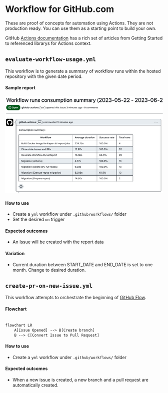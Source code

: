 # Workflow for GitHub.com

These are proof of concepts for automation using Actions. They are not production ready. You can use them as a starting point to build your own.

GitHub [Actions documentation](powerbi/README.md) has a rich set of articles from Getting Started to referenced librarys for Actions context.

## `evaluate-workflow-usage.yml`

This workflow is to generate a summary of workflow runs within the hosted repository with the given date period.

#### Sample report
![screenshot](assets/evaluate-workflow-usage-screenshot.png)

#### How to use
- Create a `yml` workflow under `.github/workflows/` folder
- Set the desired `on` trigger

#### Expected outcomes
- An Issue will be created with the report data


#### Variation
- Current duration between START_DATE and END_DATE is set to one month. Change to desired duration.


## `create-pr-on-new-issue.yml`

This workflow attempts to orchestrate the beginning of [GitHub Flow](https://docs.github.com/en/get-started/quickstart/github-flow).


#### Flowchart
```mermaid

flowchart LR
    A[Issue Opened] --> B[Create branch]
    B --> C[Convert Issue to Pull Request]

```

#### How to use
- Create a `yml` workflow under `.github/workflows/` folder

#### Expected outcomes
- When a new issue is created, a new branch and a pull request are automatically created.